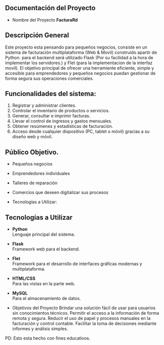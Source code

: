 ## Documentación del Proyecto

- Nombre del Proyecto
**FacturaRd**

## Descripción General
Este proyecto esta pensando para pequeños negocios, consiste en un sistema de facturación multiplataforma (Web & Movil) construido apartir de Python. para el backend será utilizado Flask (Por su facilidad a la hora de implementar los servidores.) y Flet (para la implementacion de la interfaz movil). El objetivo principal de ofrecer una herramiente eficiente, simple y accesible para emprendedores y pequeños negocios puedan gestionar de forma segura sus operaciones comerciales.


## Funcionalidades del sistema:

1. Registrar y administrar clientes.
2. Controlar el inventario de productos o servicios.
3. Generar, consultar e imprimir facturas.
4. Llevar el control de ingresos y gastos mensuales.
5. Obtener resúmenes y estadísticas de facturación.
6. Acceso desde cualquier dispositivo (PC, tablet o móvil) gracias a su diseño web y móvil.

## Público Objetivo. 
- Pequeños negocios
- Emprendedores individuales
- Talleres de reparación
- Comercios que deseen digitalizar sus procesos

- Tecnologías  a Utilizar:

##  Tecnologías a Utilizar

- **Python**  
  Lenguaje principal del sistema.

- **Flask**  
  Framework web para el backend.

- **Flet**  
  Framework para el desarrollo de interfaces gráficas modernas y multiplataforma.

- **HTML/CSS**  
  Para las vistas en la parte web.

- **MySQL**  
  Para el almacenamiento de datos.

- Objetivos del Proyecto
Brindar una solución fácil de usar para usuarios sin conocimientos técnicos.
Permitir el acceso a la información de forma remota y segura.
Reducir el uso de papel y procesos manuales en la facturación y control contable.
Facilitar la toma de decisiones mediante informes y análisis simples.

PD: Esto esta hecho con fines educativos.